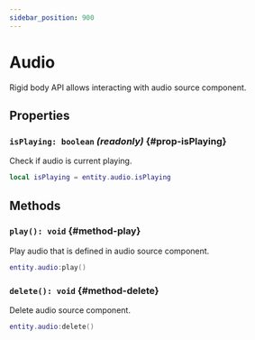```yaml
---
sidebar_position: 900
---
```


# Audio

Rigid body API allows interacting with audio source component.

## Properties

### `isPlaying: boolean` *(readonly)* {#prop-isPlaying}

Check if audio is current playing.

```lua
local isPlaying = entity.audio.isPlaying
```

## Methods

### `play(): void` {#method-play}

Play audio that is defined in audio source component.

```lua
entity.audio:play()
```

### `delete(): void` {#method-delete}

Delete audio source component.

```lua
entity.audio:delete()
```
